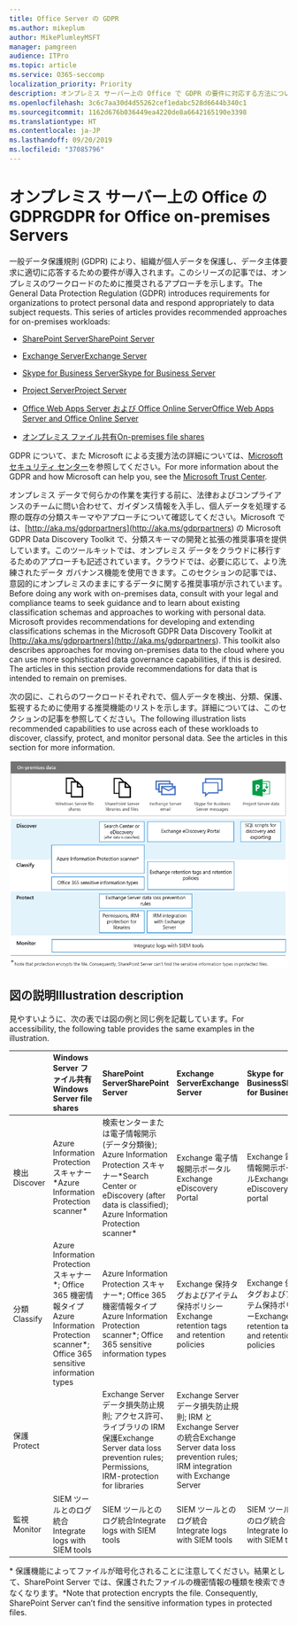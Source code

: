 ```yaml
---
title: Office Server の GDPR
ms.author: mikeplum
author: MikePlumleyMSFT
manager: pamgreen
audience: ITPro
ms.topic: article
ms.service: O365-seccomp
localization_priority: Priority
description: オンプレミス サーバー上の Office で GDPR の要件に対応する方法について説明します。
ms.openlocfilehash: 3c6c7aa30d4d55262cef1edabc528d6644b340c1
ms.sourcegitcommit: 1162d676b036449ea4220de8a6642165190e3398
ms.translationtype: HT
ms.contentlocale: ja-JP
ms.lasthandoff: 09/20/2019
ms.locfileid: "37085796"
---
```

# <a name="gdpr-for-office-on-premises-servers"></a><span data-ttu-id="3cdf4-103">オンプレミス サーバー上の Office の GDPR</span><span class="sxs-lookup"><span data-stu-id="3cdf4-103">GDPR for Office on-premises Servers</span></span>

<span data-ttu-id="3cdf4-p101">一般データ保護規則 (GDPR) により、組織が個人データを保護し、データ主体要求に適切に応答するための要件が導入されます。このシリーズの記事では、オンプレミスのワークロードのために推奨されるアプローチを示します。</span><span class="sxs-lookup"><span data-stu-id="3cdf4-p101">The General Data Protection Regulation (GDPR) introduces requirements for organizations to protect personal data and respond appropriately to data subject requests. This series of articles provides recommended approaches for on-premises workloads:</span></span>

-   [<span data-ttu-id="3cdf4-106">SharePoint Server</span><span class="sxs-lookup"><span data-stu-id="3cdf4-106">SharePoint Server</span></span>](gdpr-for-sharepoint-server.md)

-   [<span data-ttu-id="3cdf4-107">Exchange Server</span><span class="sxs-lookup"><span data-stu-id="3cdf4-107">Exchange Server</span></span>](gdpr-for-exchange-server.md)

-   [<span data-ttu-id="3cdf4-108">Skype for Business Server</span><span class="sxs-lookup"><span data-stu-id="3cdf4-108">Skype for Business Server</span></span>](gdpr-for-skype-for-business-server.md)

-   [<span data-ttu-id="3cdf4-109">Project Server</span><span class="sxs-lookup"><span data-stu-id="3cdf4-109">Project Server</span></span>](gdpr-for-project-server.md)

-   [<span data-ttu-id="3cdf4-110">Office Web Apps Server および Office Online Server</span><span class="sxs-lookup"><span data-stu-id="3cdf4-110">Office Web Apps Server and Office Online Server</span></span>](gdpr-for-office-online-server.md)

-   [<span data-ttu-id="3cdf4-111">オンプレミス ファイル共有</span><span class="sxs-lookup"><span data-stu-id="3cdf4-111">On-premises file shares</span></span>](gdpr-for-on-premises-file-shares.md)

<span data-ttu-id="3cdf4-112">GDPR について、また Microsoft による支援方法の詳細については、[Microsoft セキュリティ センター](https://www.microsoft.com/ja-JP/TrustCenter/Privacy/gdpr/default.aspx)を参照してください。</span><span class="sxs-lookup"><span data-stu-id="3cdf4-112">For more information about the GDPR and how Microsoft can help you, see the [Microsoft Trust Center](https://www.microsoft.com/ja-JP/TrustCenter/Privacy/gdpr/default.aspx).</span></span>

<span data-ttu-id="3cdf4-p102">オンプレミス データで何らかの作業を実行する前に、法律およびコンプライアンスのチームに問い合わせて、ガイダンス情報を入手し、個人データを処理する際の既存の分類スキーマやアプローチについて確認してください。Microsoft では、[http://aka.ms/gdprpartners](<http://aka.ms/gdprpartners>) の Microsoft GDPR Data Discovery Toolkit で、分類スキーマの開発と拡張の推奨事項を提供しています。このツールキットでは、オンプレミス データをクラウドに移行するためのアプローチも記述されています。クラウドでは、必要に応じて、より洗練されたデータ ガバナンス機能を使用できます。このセクションの記事では、意図的にオンプレミスのままにするデータに関する推奨事項が示されています。</span><span class="sxs-lookup"><span data-stu-id="3cdf4-p102">Before doing any work with on-premises data, consult with your legal and compliance teams to seek guidance and to learn about existing classification schemas and approaches to working with personal data. Microsoft provides recommendations for developing and extending classifications schemas in the Microsoft GDPR Data Discovery Toolkit at [http://aka.ms/gdprpartners](<http://aka.ms/gdprpartners>). This toolkit also describes approaches for moving on-premises data to the cloud where you can use more sophisticated data governance capabilities, if this is desired. The articles in this section provide recommendations for data that is intended to remain on premises.</span></span>

<span data-ttu-id="3cdf4-p103">次の図に、これらのワークロードそれぞれで、個人データを検出、分類、保護、監視するために使用する推奨機能のリストを示します。詳細については、このセクションの記事を参照してください。</span><span class="sxs-lookup"><span data-stu-id="3cdf4-p103">The following illustration lists recommended capabilities to use across each of these workloads to discover, classify, protect, and monitor personal data. See the articles in this section for more information.</span></span>

![](media/gdpr-for-office-servers-image1.png)

## <a name="illustration-description"></a><span data-ttu-id="3cdf4-119">図の説明</span><span class="sxs-lookup"><span data-stu-id="3cdf4-119">Illustration description</span></span>

<span data-ttu-id="3cdf4-120">見やすいように、次の表では図の例と同じ例を記載しています。</span><span class="sxs-lookup"><span data-stu-id="3cdf4-120">For accessibility, the following table provides the same examples in the illustration.</span></span>

|             |<span data-ttu-id="3cdf4-121">Windows Server ファイル共有</span><span class="sxs-lookup"><span data-stu-id="3cdf4-121">Windows Server file shares</span></span>|<span data-ttu-id="3cdf4-122">SharePoint Server</span><span class="sxs-lookup"><span data-stu-id="3cdf4-122">SharePoint Server</span></span>|<span data-ttu-id="3cdf4-123">Exchange Server</span><span class="sxs-lookup"><span data-stu-id="3cdf4-123">Exchange Server</span></span>|<span data-ttu-id="3cdf4-124">Skype for Business</span><span class="sxs-lookup"><span data-stu-id="3cdf4-124">Skype for Business</span></span>|<span data-ttu-id="3cdf4-125">Project Server</span><span class="sxs-lookup"><span data-stu-id="3cdf4-125">Project Server</span></span>|
|:------------|:-------------------------|:----------------|:--------------|:-----------------|:-------------|
|<span data-ttu-id="3cdf4-126">検出</span><span class="sxs-lookup"><span data-stu-id="3cdf4-126">Discover</span></span>|<span data-ttu-id="3cdf4-127">Azure Information Protection スキャナー\*</span><span class="sxs-lookup"><span data-stu-id="3cdf4-127">Azure Information Protection scanner\*</span></span>|<span data-ttu-id="3cdf4-128">検索センターまたは電子情報開示 (データ分類後); Azure Information Protection スキャナー\*</span><span class="sxs-lookup"><span data-stu-id="3cdf4-128">Search Center or eDiscovery (after data is classified); Azure Information Protection scanner\*</span></span>|<span data-ttu-id="3cdf4-129">Exchange 電子情報開示ポータル</span><span class="sxs-lookup"><span data-stu-id="3cdf4-129">Exchange eDiscovery Portal</span></span>|<span data-ttu-id="3cdf4-130">Exchange 電子情報開示ポータル</span><span class="sxs-lookup"><span data-stu-id="3cdf4-130">Exchange eDiscovery portal</span></span>|<span data-ttu-id="3cdf4-131">検出およびエクスポートのための SQL スクリプト</span><span class="sxs-lookup"><span data-stu-id="3cdf4-131">SQL scripts for discovery and exporting</span></span>|
|<span data-ttu-id="3cdf4-132">分類</span><span class="sxs-lookup"><span data-stu-id="3cdf4-132">Classify</span></span>|<span data-ttu-id="3cdf4-133">Azure Information Protection スキャナー\*; Office 365 機密情報タイプ</span><span class="sxs-lookup"><span data-stu-id="3cdf4-133">Azure Information Protection scanner\*; Office 365 sensitive information types</span></span>|<span data-ttu-id="3cdf4-134">Azure Information Protection スキャナー\*; Office 365 機密情報タイプ</span><span class="sxs-lookup"><span data-stu-id="3cdf4-134">Azure Information Protection scanner\*; Office 365 sensitive information types</span></span>|<span data-ttu-id="3cdf4-135">Exchange 保持タグおよびアイテム保持ポリシー</span><span class="sxs-lookup"><span data-stu-id="3cdf4-135">Exchange retention tags and retention policies</span></span>|<span data-ttu-id="3cdf4-136">Exchange 保持タグおよびアイテム保持ポリシー</span><span class="sxs-lookup"><span data-stu-id="3cdf4-136">Exchange retention tags and retention policies</span></span>||
|<span data-ttu-id="3cdf4-137">保護</span><span class="sxs-lookup"><span data-stu-id="3cdf4-137">Protect</span></span>||<span data-ttu-id="3cdf4-138">Exchange Server データ損失防止規則; アクセス許可、ライブラリの IRM 保護</span><span class="sxs-lookup"><span data-stu-id="3cdf4-138">Exchange Server data loss prevention rules; Permissions, IRM-protection for libraries</span></span>|<span data-ttu-id="3cdf4-139">Exchange Server データ損失防止規則; IRM と Exchange Server の統合</span><span class="sxs-lookup"><span data-stu-id="3cdf4-139">Exchange Server data loss prevention rules; IRM integration with Exchange Server</span></span>|||
|<span data-ttu-id="3cdf4-140">監視</span><span class="sxs-lookup"><span data-stu-id="3cdf4-140">Monitor</span></span>|<span data-ttu-id="3cdf4-141">SIEM ツールとのログ統合</span><span class="sxs-lookup"><span data-stu-id="3cdf4-141">Integrate logs with SIEM tools</span></span>|<span data-ttu-id="3cdf4-142">SIEM ツールとのログ統合</span><span class="sxs-lookup"><span data-stu-id="3cdf4-142">Integrate logs with SIEM tools</span></span>|<span data-ttu-id="3cdf4-143">SIEM ツールとのログ統合</span><span class="sxs-lookup"><span data-stu-id="3cdf4-143">Integrate logs with SIEM tools</span></span>|<span data-ttu-id="3cdf4-144">SIEM ツールとのログ統合</span><span class="sxs-lookup"><span data-stu-id="3cdf4-144">Integrate logs with SIEM tools</span></span>|<span data-ttu-id="3cdf4-145">SIEM ツールとのログ統合</span><span class="sxs-lookup"><span data-stu-id="3cdf4-145">Integrate logs with SIEM tools</span></span>|

<span data-ttu-id="3cdf4-p104">\* 保護機能によってファイルが暗号化されることに注意してください。結果として、SharePoint Server では、保護されたファイルの機密情報の種類を検索できなくなります。</span><span class="sxs-lookup"><span data-stu-id="3cdf4-p104">\*Note that protection encrypts the file. Consequently, SharePoint Server can’t find the sensitive information types in protected files.</span></span>
